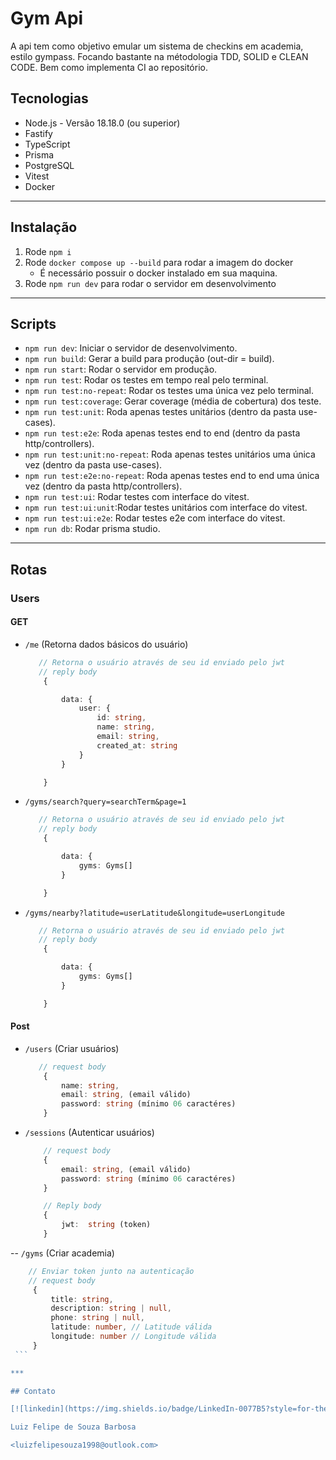 # Gym Api

A api tem como objetivo emular um sistema de checkins em academia, estilo gympass.
Focando bastante na métodologia TDD, SOLID e CLEAN CODE. Bem como implementa CI ao repositório.

## Tecnologias

- Node.js - Versão 18.18.0 (ou superior)
- Fastify
- TypeScript
- Prisma
- PostgreSQL
- Vitest
- Docker

***

## Instalação

1. Rode `npm i`
2. Rode `docker compose up --build` para rodar a imagem do docker
    - É necessário possuir o docker instalado em sua maquina.
3. Rode `npm run dev` para rodar o servidor em desenvolvimento

***

## Scripts

- `npm run dev`: Iniciar o servidor de desenvolvimento.
- `npm run build`: Gerar a build para produção (out-dir = build).
- `npm run start`: Rodar o servidor em produção.
- `npm run test`: Rodar os testes em tempo real pelo terminal.
- `npm run test:no-repeat`: Rodar os testes uma única vez pelo terminal.
- `npm run test:coverage`: Gerar coverage (média de cobertura) dos teste.
- `npm run test:unit`: Roda apenas testes unitários (dentro da pasta use-cases).
- `npm run test:e2e`: Roda apenas testes end to end (dentro da pasta http/controllers).
- `npm run test:unit:no-repeat`: Roda apenas testes unitários uma única vez (dentro da pasta use-cases).
- `npm run test:e2e:no-repeat`: Roda apenas testes end to end uma única vez (dentro da pasta http/controllers).
- `npm run test:ui`: Rodar testes com interface do vitest.
- `npm run test:ui:unit`:Rodar testes unitários com interface do vitest.
- `npm run test:ui:e2e`: Rodar testes e2e com interface do vitest.
- `npm run db`: Rodar prisma studio.

***

## Rotas

### Users

#### GET

- `/me` (Retorna dados básicos do usuário)

    ```ts
       // Retorna o usuário através de seu id enviado pelo jwt
       // reply body
        {

            data: {
                user: {
                    id: string,
                    name: string,
                    email: string,
                    created_at: string
                }
            }
    
        }

    ```

- `/gyms/search?query=searchTerm&page=1`

    ```ts
       // Retorna o usuário através de seu id enviado pelo jwt
       // reply body
        {

            data: {
                gyms: Gyms[]
            }
    
        }

    ```

- `/gyms/nearby?latitude=userLatitude&longitude=userLongitude`

    ```ts
       // Retorna o usuário através de seu id enviado pelo jwt
       // reply body
        {

            data: {
                gyms: Gyms[]
            }
    
        }

    ```

#### Post

- `/users` (Criar usuários)

    ```ts
       // request body
        {
            name: string, 
            email: string, (email válido)
            password: string (mínimo 06 caractéres)
        }
    ```

- `/sessions` (Autenticar usuários)

    ```ts
        // request body
        {
            email: string, (email válido)
            password: string (mínimo 06 caractéres)
        }

        // Reply body
        {
            jwt:  string (token)
        }
    ```

-- `/gyms` (Criar academia)

   ```ts
       // Enviar token junto na autenticação
       // request body
        {
            title: string,
            description: string | null,
            phone: string | null,
            latitude: number, // Latitude válida
            longitude: number // Longitude válida
        }
    ```

***

## Contato

[![linkedin](https://img.shields.io/badge/LinkedIn-0077B5?style=for-the-badge&logo=linkedin&logoColor=white)](https://www.linkedin.com/in/lf-souza98/)

Luiz Felipe de Souza Barbosa

<luizfelipesouza1998@outlook.com>
